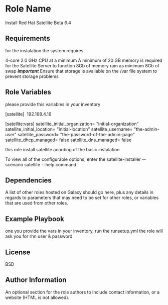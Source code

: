 Role Name
=========

Install Red Hat Satellite Beta 6.4 

Requirements
------------

for the instalation the system requires:

4-core 2.0 GHz CPU at a minimum
A minimum of 20 GB memory is required for the Satellite Server to function
8Gb of memory ram as minimum
8Gb of swap
***important***
Ensure that storage is available on the /var file system to prevent storage problems

Role Variables
--------------
please provide this variables in your inventory

[satellite]&nbsp;
192.168.4.16

[satellite:vars]
satellite_initial_organization= "initial-organization"
satellite_initial_location= "initial-location"
satellite_username= "the-admin-user"
satellite_password= "the-password-of-the-admin-page"
satellite_dhcp_managed= false
satellite_dns_managed= false


this role install satellite acording of the basic instalation

To view all of the configurable options, enter the satellite-installer --scenario
satellite --help command

Dependencies
------------

A list of other roles hosted on Galaxy should go here, plus any details in regards to parameters that may need to be set for other roles, or variables that are used from other roles.

Example Playbook
----------------
one you provide the vars in your inventory, run the runsetup.yml the role will ask you for rhn user & password

License
-------

BSD

Author Information
------------------

An optional section for the role authors to include contact information, or a website (HTML is not allowed).
